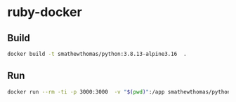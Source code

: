 # ruby-docker

## Build

```bash
docker build -t smathewthomas/python:3.8.13-alpine3.16  .
```

## Run

```bash
docker run --rm -ti -p 3000:3000  -v "$(pwd)":/app smathewthomas/python:3.8.13-alpine3.16 /bin/bash
```